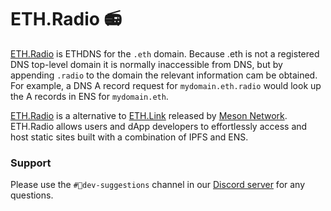 # ETH.Radio 📻

[ETH.Radio](https://eth.radio/) is ETHDNS for the `.eth` domain. Because .eth is not a registered DNS top-level domain it is normally inaccessible from DNS, but by appending `.radio` to the domain the relevant information cam be obtained. For example, a DNS A record request for `mydomain.eth.radio` would look up the A records in ENS for `mydomain.eth`.

[ETH.Radio](https://eth.radio/) is a alternative to [ETH.Link](https://eth.link/) released by [Meson Network](https://meson.network/). ETH.Radio allows users and dApp developers to effortlessly access and host static sites built with a combination of IPFS and ENS.

### Support

Please use the `#🧐dev-suggestions` channel in our [Discord server](https://discord.com/invite/z6YfSHDkmS) for any questions.